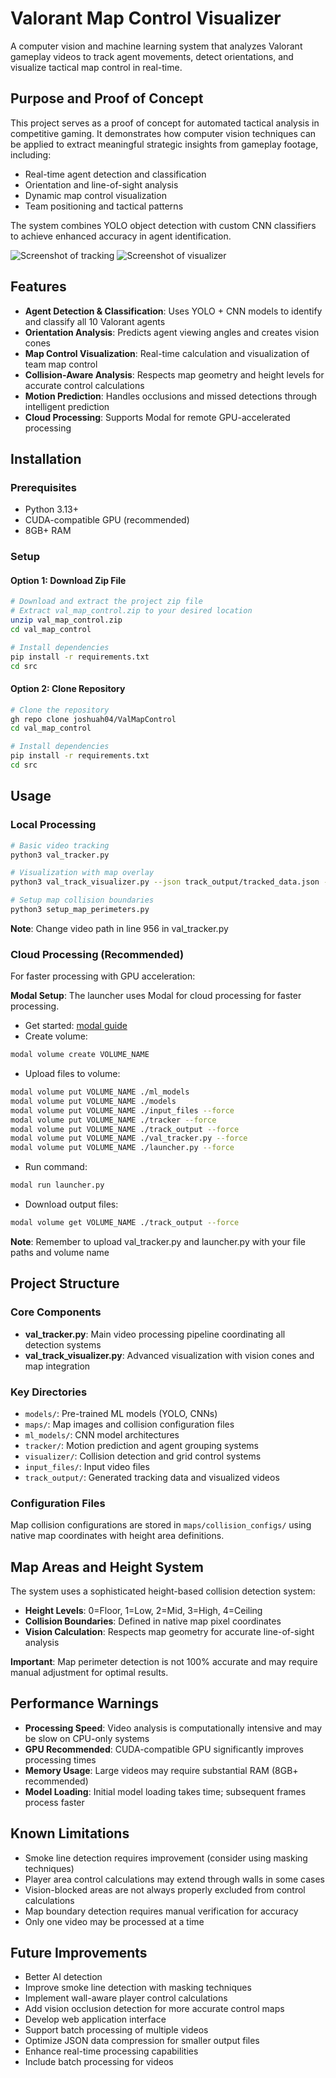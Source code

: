 # Valorant Map Control Visualizer

A computer vision and machine learning system that analyzes Valorant gameplay videos to track agent movements, detect orientations, and visualize tactical map control in real-time.

## Purpose and Proof of Concept

This project serves as a proof of concept for automated tactical analysis in competitive gaming. It demonstrates how computer vision techniques can be applied to extract meaningful strategic insights from gameplay footage, including:

- Real-time agent detection and classification
- Orientation and line-of-sight analysis  
- Dynamic map control visualization
- Team positioning and tactical patterns

The system combines YOLO object detection with custom CNN classifiers to achieve enhanced accuracy in agent identification.

![Screenshot of tracking](images/tracker_image.png)
![Screenshot of visualizer](images/visualizer_image.png)

## Features

- **Agent Detection & Classification**: Uses YOLO + CNN models to identify and classify all 10 Valorant agents
- **Orientation Analysis**: Predicts agent viewing angles and creates vision cones
- **Map Control Visualization**: Real-time calculation and visualization of team map control
- **Collision-Aware Analysis**: Respects map geometry and height levels for accurate control calculations
- **Motion Prediction**: Handles occlusions and missed detections through intelligent prediction
- **Cloud Processing**: Supports Modal for remote GPU-accelerated processing

## Installation

### Prerequisites
- Python 3.13+
- CUDA-compatible GPU (recommended)
- 8GB+ RAM

### Setup

#### Option 1: Download Zip File
```bash
# Download and extract the project zip file
# Extract val_map_control.zip to your desired location
unzip val_map_control.zip
cd val_map_control

# Install dependencies
pip install -r requirements.txt
cd src
```

#### Option 2: Clone Repository
```bash
# Clone the repository
gh repo clone joshuah04/ValMapControl
cd val_map_control

# Install dependencies
pip install -r requirements.txt
cd src
```

## Usage

### Local Processing
```bash
# Basic video tracking
python3 val_tracker.py

# Visualization with map overlay
python3 val_track_visualizer.py --json track_output/tracked_data.json --minimap maps/lotus.png --map-name lotus

# Setup map collision boundaries
python3 setup_map_perimeters.py
```

**Note**: Change video path in line 956 in val_tracker.py

### Cloud Processing (Recommended)
For faster processing with GPU acceleration:

**Modal Setup**: The launcher uses Modal for cloud processing for faster processing.
- Get started: [modal guide](https://modal.com/docs/guide#getting-started)
- Create volume:
```bash
modal volume create VOLUME_NAME
```
- Upload files to volume:
```bash
modal volume put VOLUME_NAME ./ml_models
modal volume put VOLUME_NAME ./models
modal volume put VOLUME_NAME ./input_files --force
modal volume put VOLUME_NAME ./tracker --force
modal volume put VOLUME_NAME ./track_output --force
modal volume put VOLUME_NAME ./val_tracker.py --force
modal volume put VOLUME_NAME ./launcher.py --force
```
- Run command:
```bash
modal run launcher.py
```
- Download output files:
```bash
modal volume get VOLUME_NAME ./track_output --force
```
**Note**: Remember to upload val_tracker.py and launcher.py with your file paths and volume name

## Project Structure

### Core Components
- **val_tracker.py**: Main video processing pipeline coordinating all detection systems
- **val_track_visualizer.py**: Advanced visualization with vision cones and map integration

### Key Directories
- `models/`: Pre-trained ML models (YOLO, CNNs)
- `maps/`: Map images and collision configuration files
- `ml_models/`: CNN model architectures
- `tracker/`: Motion prediction and agent grouping systems
- `visualizer/`: Collision detection and grid control systems
- `input_files/`: Input video files
- `track_output/`: Generated tracking data and visualized videos

### Configuration Files
Map collision configurations are stored in `maps/collision_configs/` using native map coordinates with height area definitions.

## Map Areas and Height System

The system uses a sophisticated height-based collision detection system:

- **Height Levels**: 0=Floor, 1=Low, 2=Mid, 3=High, 4=Ceiling
- **Collision Boundaries**: Defined in native map pixel coordinates
- **Vision Calculation**: Respects map geometry for accurate line-of-sight analysis

**Important**: Map perimeter detection is not 100% accurate and may require manual adjustment for optimal results.

## Performance Warnings

- **Processing Speed**: Video analysis is computationally intensive and may be slow on CPU-only systems
- **GPU Recommended**: CUDA-compatible GPU significantly improves processing times
- **Memory Usage**: Large videos may require substantial RAM (8GB+ recommended)
- **Model Loading**: Initial model loading takes time; subsequent frames process faster

## Known Limitations

- Smoke line detection requires improvement (consider using masking techniques)
- Player area control calculations may extend through walls in some cases
- Vision-blocked areas are not always properly excluded from control calculations
- Map boundary detection requires manual verification for accuracy
- Only one video may be processed at a time

## Future Improvements

- Better AI detection
- Improve smoke line detection with masking techniques
- Implement wall-aware player control calculations
- Add vision occlusion detection for more accurate control maps
- Develop web application interface
- Support batch processing of multiple videos
- Optimize JSON data compression for smaller output files
- Enhance real-time processing capabilities
- Include batch processing for videos
